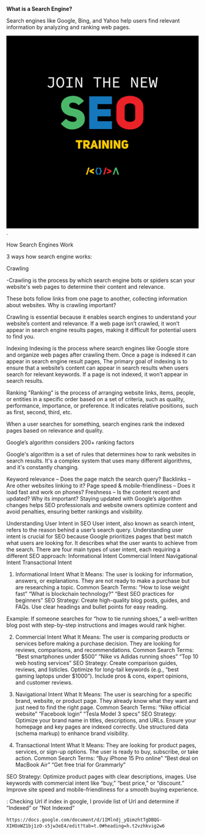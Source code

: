 **What is a Search Engine?**

Search engines like Google, Bing, and Yahoo help users find relevant information by analyzing and ranking web pages.

![Seo Index](images/seo_index.png).

How Search Engines Work



3 ways how search engine works:

Crawling

-Crawling is the process by which search engine bots or spiders scan your website's web pages to determine their content and relevance.
 
These bots follow links from one page to another, collecting information about websites.
Why is crawling important?

Crawling is essential because it enables search engines to understand your website’s content and relevance. If a web page isn’t crawled, it won’t appear in search engine results pages, making it difficult for potential users to find you.




Indexing
Indexing is the process where search engines like Google store and organize web pages after crawling them. Once a page is indexed it can appear in search engine result pages, The primary goal of indexing is to ensure that a website’s content can appear in search results when users search for relevant keywords. If a page is not indexed, it won’t appear in search results.







Ranking 
"Ranking" is the process of arranging website links, items, people, or entities in a specific order based on a set of criteria, such as quality, performance, importance, or preference. It indicates relative positions, such as first, second, third, etc.

When a user searches for something, search engines rank the indexed pages based on relevance and quality. 




Google’s algorithm considers 200+ ranking factors

Google's algorithm is a set of rules that determines how to rank websites in search results. It's a complex system that uses many different algorithms, and it's constantly changing.

Keyword relevance – Does the page match the search query?
Backlinks – Are other websites linking to it?
Page speed & mobile-friendliness – Does it load fast and work on phones?
Freshness – Is the content recent and updated?
Why its important?
Staying updated with Google’s algorithm changes helps SEO professionals and website owners optimize content and avoid penalties, ensuring better rankings and visibility. 






Understanding User Intent in SEO
User intent, also known as search intent, refers to the reason behind a user’s search query. Understanding user intent is crucial for SEO because Google prioritizes pages that best match what users are looking for. It describes what the user wants to achieve from the search. 
There are four main types of user intent, each requiring a different SEO approach:
Informational Intent
Commercial Intent
Navigational Intent
Transactional Intent


1. Informational Intent 
What It Means:
The user is looking for information, answers, or explanations.
They are not ready to make a purchase but are researching a topic.
Common Search Terms:
“How to lose weight fast”
“What is blockchain technology?”
“Best SEO practices for beginners”
SEO Strategy:
 Create high-quality blog posts, guides, and FAQs.
 Use clear headings and bullet points for easy reading.

Example: If someone searches for “how to tie running shoes,” a well-written blog post with step-by-step instructions and images would rank higher.

2. Commercial Intent 
What It Means:
The user is comparing products or services before making a purchase decision.
They are looking for reviews, comparisons, and recommendations.
Common Search Terms:
“Best smartphones under $500”
“Nike vs Adidas running shoes”
“Top 10 web hosting services”
SEO Strategy:
 Create comparison guides, reviews, and listicles.
 Optimize for long-tail keywords (e.g., “best gaming laptops under $1000”).
 Include pros & cons, expert opinions, and customer reviews.


3. Navigational Intent 
What It Means:
The user is searching for a specific brand, website, or product page.
They already know what they want and just need to find the right page.
Common Search Terms:
“Nike official website”
“Facebook login”
“Tesla Model 3 specs”
SEO Strategy:
 Optimize your brand name in titles, descriptions, and URLs.
 Ensure your homepage and key pages are indexed correctly.
 Use structured data (schema markup) to enhance brand visibility.

4. Transactional Intent 
What It Means:
They are looking for product pages, services, or sign-up options.
The user is ready to buy, subscribe, or take action.
Common Search Terms:
“Buy iPhone 15 Pro online”
“Best deal on MacBook Air”
“Get free trial for Grammarly”



SEO Strategy:
 Optimize product pages with clear descriptions, images.
 Use keywords with commercial intent like “buy,” “best price,” or “discount.”
 Improve site speed and mobile-friendliness for a smooth buying experience.


 : Checking Url if index in google, I provide list of Url and determine if ”Indexed” or ”Not Indexed”


```
https://docs.google.com/document/d/1IMlndj_yQimzhtTgDBQG-XIHOoWZ1bj1zO-s5jw3eE4/edit?tab=t.0#heading=h.t2vzhkvig2w6
```
